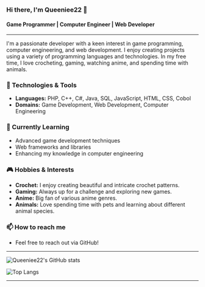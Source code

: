 ### Hi there, I'm Queeniee22 👋

#### Game Programmer | Computer Engineer | Web Developer

---

I'm a passionate developer with a keen interest in game programming, computer engineering, and web development. I enjoy creating projects using a variety of programming languages and technologies. In my free time, I love crocheting, gaming, watching anime, and spending time with animals.

### 🔧 Technologies & Tools

- **Languages:** PHP, C++, C#, Java, SQL, JavaScript, HTML, CSS, Cobol
- **Domains:** Game Development, Web Development, Computer Engineering

### 🌱 Currently Learning

- Advanced game development techniques
- Web frameworks and libraries
- Enhancing my knowledge in computer engineering

### 🎮 Hobbies & Interests

- **Crochet:** I enjoy creating beautiful and intricate crochet patterns.
- **Gaming:** Always up for a challenge and exploring new games.
- **Anime:** Big fan of various anime genres.
- **Animals:** Love spending time with pets and learning about different animal species.

### 📫 How to reach me

- Feel free to reach out via GitHub!

---

![Queeniee22's GitHub stats](https://github-readme-stats.vercel.app/api?username=Queeniee22&show_icons=true&theme=radical)

![Top Langs](https://github-readme-stats.vercel.app/api/top-langs/?username=Queeniee22&layout=compact&theme=radical)

---

<!--
**Queeniee22/Queeniee22** is a ✨ _special_ ✨ repository because its `README.md` (this file) appears on your GitHub profile.
-->

